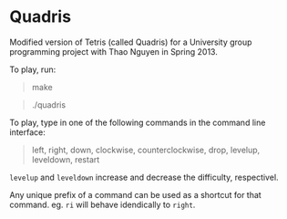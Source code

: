 Quadris
=======

Modified version of Tetris (called Quadris) for a University group programming project with Thao Nguyen in Spring 2013.

To play, run:
> make

> ./quadris

To play, type in one of the following commands in the command line interface:

> left, right, down, clockwise, counterclockwise, drop, levelup, leveldown, restart

`levelup` and `leveldown` increase and decrease the difficulty, respectivel.

Any unique prefix of a command can be used as a shortcut for that command. eg. `ri` will behave idendically to `right`.
